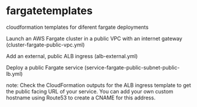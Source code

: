 # fargatetemplates
cloudformation templates for diferent fargate deployments


Launch an AWS Fargate cluster in a public VPC with an internet gateway 
(cluster-fargate-public-vpc.yml) 

Add an external, public ALB ingress
(alb-external.yml) 

Deploy a public Fargate service
(service-fargate-public-subnet-public-lb.yml)


note: Check the CloudFormation outputs for the ALB ingress template to get the public facing URL of your service. You can add your own custom hostname using Route53 to create a CNAME for this address.
